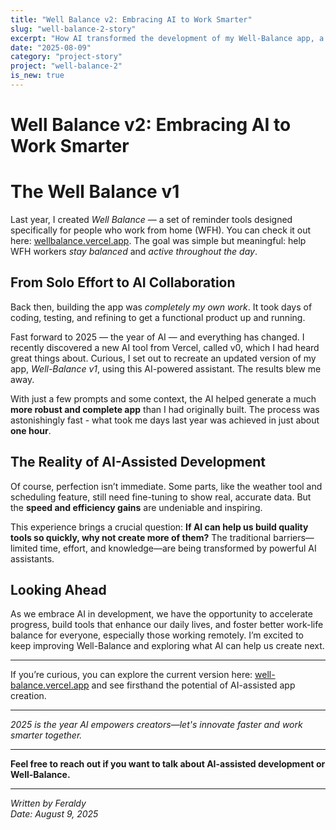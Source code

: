 ```yaml
---
title: "Well Balance v2: Embracing AI to Work Smarter"
slug: "well-balance-2-story"
excerpt: "How AI transformed the development of my Well-Balance app, a tool designed to help WFH workers stay balanced and active."
date: "2025-08-09"
category: "project-story"
project: "well-balance-2"
is_new: true
---
```

# Well Balance v2: Embracing AI to Work Smarter

# The Well Balance v1

Last year, I created *Well Balance* — a set of reminder tools designed specifically for people who work from home (WFH). You can check it out here: [wellbalance.vercel.app](https://wellbalance.vercel.app). The goal was simple but meaningful: help WFH workers *stay balanced* and *active throughout the day*. 

## From Solo Effort to AI Collaboration

Back then, building the app was *completely my own work*. It took days of coding, testing, and refining to get a functional product up and running.

Fast forward to 2025 — the year of AI — and everything has changed. I recently discovered a new AI tool from Vercel, called v0, which I had heard great things about. Curious, I set out to recreate an updated version of my app, *Well-Balance v1*, using this AI-powered assistant. The results blew me away.

With just a few prompts and some context, the AI helped generate a much **more robust and complete app** than I had originally built. The process was astonishingly fast - what took me days last year was achieved in just about **one hour**.

## The Reality of AI-Assisted Development

Of course, perfection isn’t immediate. Some parts, like the weather tool and scheduling feature, still need fine-tuning to show real, accurate data. But the **speed and efficiency gains** are undeniable and inspiring.

This experience brings a crucial question: **If AI can help us build quality tools so quickly, why not create more of them?** The traditional barriers—limited time, effort, and knowledge—are being transformed by powerful AI assistants. 

## Looking Ahead

As we embrace AI in development, we have the opportunity to accelerate progress, build tools that enhance our daily lives, and foster better work-life balance for everyone, especially those working remotely. I’m excited to keep improving Well-Balance and exploring what AI can help us create next.

---

If you’re curious, you can explore the current version here: [well-balance.vercel.app](https://well-balance.vercel.app) and see firsthand the potential of AI-assisted app creation.

---

*2025 is the year AI empowers creators—let's innovate faster and work smarter together.*

---

**Feel free to reach out if you want to talk about AI-assisted development or Well-Balance.**

---

*Written by Feraldy*  
*Date: August 9, 2025*
